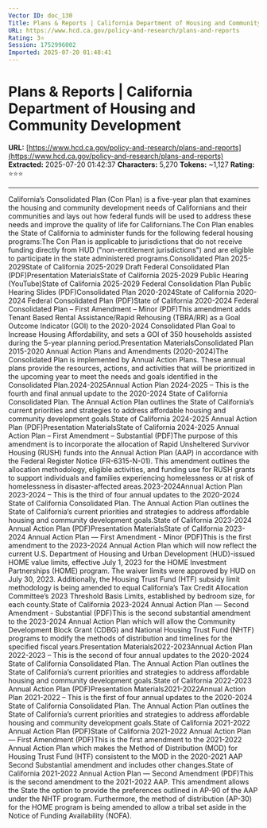 ```yaml
---
Vector ID: doc_130
Title: Plans & Reports | California Department of Housing and Community Development
URL: https://www.hcd.ca.gov/policy-and-research/plans-and-reports
Rating: 3⭐
Session: 1752996002
Imported: 2025-07-20 01:48:41
---
```


# Plans & Reports | California Department of Housing and Community Development

**URL:** [https://www.hcd.ca.gov/policy-and-research/plans-and-reports](https://www.hcd.ca.gov/policy-and-research/plans-and-reports)
**Extracted:** 2025-07-20 01:42:37
**Characters:** 5,270
**Tokens:** ~1,127
**Rating:** ⭐⭐⭐

---


California’s Consolidated Plan (Con Plan) is a five-year plan that examines the housing and community development needs of Californians and their communities and lays out how federal funds will be used to address these needs and improve the quality of life for Californians.The Con Plan enables the State of California to administer funds for the following federal housing programs:The Con Plan is applicable to jurisdictions that do not receive funding directly from HUD ("non-entitlement jurisdictions") and are eligible to participate in the state administered programs.Consolidated Plan 2025-2029State of California 2025-2029 Draft Federal Consolidated Plan (PDF)Presentation MaterialsState of California 2025-2029 Public Hearing (YouTube)State of California 2025-2029 Federal Consolidation Plan Public Hearing Slides (PDF)Consolidated Plan 2020-2024State of California 2020-2024 Federal Consolidated Plan (PDF)State of California 2020-2024 Federal Consolidated Plan – First Amendment – Minor (PDF)This amendment adds Tenant Based Rental Assistance/Rapid Rehousing (TBRA/RR) as a Goal Outcome Indicator (GOI) to the 2020-2024 Consolidated Plan Goal to Increase Housing Affordability, and sets a GOI of 350 households assisted during the 5-year planning period.Presentation MaterialsConsolidated Plan 2015-2020 Annual Action Plans and Amendments (2020-2024)The Consolidated Plan is implemented by Annual Action Plans. These annual plans provide the resources, actions, and activities that will be prioritized in the upcoming year to meet the needs and goals identified in the Consolidated Plan.2024-2025Annual Action Plan 2024-2025 – This is the fourth and final annual update to the 2020-2024 State of California Consolidated Plan. The Annual Action Plan outlines the State of California’s current priorities and strategies to address affordable housing and community development goals.State of California 2024-2025 Annual Action Plan (PDF)Presentation MaterialsState of California 2024-2025 Annual Action Plan – First Amendment – Substantial (PDF)The purpose of this amendment is to incorporate the allocation of Rapid Unsheltered Survivor Housing (RUSH) funds into the Annual Action Plan (AAP) in accordance with the Federal Register Notice (FR-6315-N-01). This amendment outlines the allocation methodology, eligible activities, and funding use for RUSH grants to support individuals and families experiencing homelessness or at risk of homelessness in disaster-affected areas.2023-2024Annual Action Plan 2023-2024 – This is the third of four annual updates to the 2020-2024 State of California Consolidated Plan. The Annual Action Plan outlines the State of California’s current priorities and strategies to address affordable housing and community development goals.State of California 2023-2024 Annual Action Plan (PDF)Presentation MaterialsState of California 2023-2024 Annual Action Plan — First Amendment - Minor (PDF)This is the first amendment to the 2023-2024 Annual Action Plan which will now reflect the current U.S. Department of Housing and Urban Development (HUD)-issued HOME value limits, effective July 1, 2023 for the HOME Investment Partnerships (HOME) program. The waiver limits were approved by HUD on July 30, 2023. Additionally, the Housing Trust Fund (HTF) subsidy limit methodology is being amended to equal California’s Tax Credit Allocation Committee’s 2023 Threshold Basis Limits, established by bedroom size, for each county.State of California 2023-2024 Annual Action Plan — Second Amendment - Substantial (PDF)This is the second substantial amendment to the 2023-2024 Annual Action Plan which will allow the Community Development Block Grant (CDBG) and National Housing Trust Fund (NHTF) programs to modify the methods of distribution and timelines for the specified fiscal years.Presentation Materials2022-2023Annual Action Plan 2022-2023 – This is the second of four annual updates to the 2020-2024 State of California Consolidated Plan. The Annual Action Plan outlines the State of California’s current priorities and strategies to address affordable housing and community development goals.State of California 2022-2023 Annual Action Plan (PDF)Presentation Materials2021-2022Annual Action Plan 2021-2022 – This is the first of four annual updates to the 2020-2024 State of California Consolidated Plan. The Annual Action Plan outlines the State of California’s current priorities and strategies to address affordable housing and community development goals.State of California 2021-2022 Annual Action Plan (PDF)State of California 2021-2022 Annual Action Plan — First Amendment (PDF)This is the first amendment to the 2021-2022 Annual Action Plan which makes the Method of Distribution (MOD) for Housing Trust Fund (HTF) consistent to the MOD in the 2020-2021 AAP Second Substantial amendment and includes other changes.State of California 2021-2022 Annual Action Plan — Second Amendment (PDF)This is the second amendment to the 2021-2022 AAP. This amendment allows the State the option to provide the preferences outlined in AP-90 of the AAP under the NHTF program. Furthermore, the method of distribution (AP-30) for the HOME program is being amended to allow a tribal set aside in the Notice of Funding Availability (NOFA).

